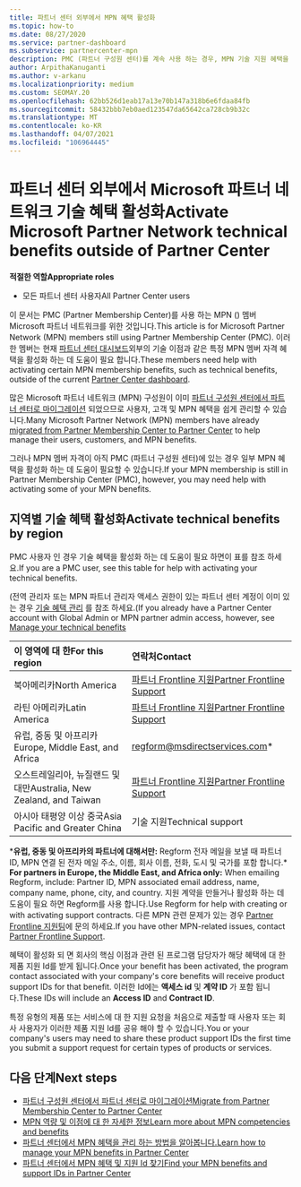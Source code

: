```yaml
---
title: 파트너 센터 외부에서 MPN 혜택 활성화
ms.topic: how-to
ms.date: 08/27/2020
ms.service: partner-dashboard
ms.subservice: partnercenter-mpn
description: PMC (파트너 구성원 센터)를 계속 사용 하는 경우, MPN 기술 지원 혜택을 활성화 하 고 혜택 지원 Id를 제공 하기 위해 연락할 사람에 대해 알아보세요.
author: ArpithaKanuganti
ms.author: v-arkanu
ms.localizationpriority: medium
ms.custom: SEOMAY.20
ms.openlocfilehash: 62bb526d1eab17a13e70b147a318b6e6fdaa84fb
ms.sourcegitcommit: 58432bbb7eb0aed123547da65642ca728cb9b32c
ms.translationtype: MT
ms.contentlocale: ko-KR
ms.lasthandoff: 04/07/2021
ms.locfileid: "106964445"
---
```

# <a name="activate-microsoft-partner-network-technical-benefits-outside-of-partner-center"></a><span data-ttu-id="b39a3-103">파트너 센터 외부에서 Microsoft 파트너 네트워크 기술 혜택 활성화</span><span class="sxs-lookup"><span data-stu-id="b39a3-103">Activate Microsoft Partner Network technical benefits outside of Partner Center</span></span>


<span data-ttu-id="b39a3-104">**적절한 역할**</span><span class="sxs-lookup"><span data-stu-id="b39a3-104">**Appropriate roles**</span></span>

- <span data-ttu-id="b39a3-105">모든 파트너 센터 사용자</span><span class="sxs-lookup"><span data-stu-id="b39a3-105">All Partner Center users</span></span>

<span data-ttu-id="b39a3-106">이 문서는 PMC (Partner Membership Center)를 사용 하는 MPN () 멤버 Microsoft 파트너 네트워크를 위한 것입니다.</span><span class="sxs-lookup"><span data-stu-id="b39a3-106">This article is for Microsoft Partner Network (MPN) members still using Partner Membership Center (PMC).</span></span> <span data-ttu-id="b39a3-107">이러한 멤버는 현재 [파트너 센터 대시보드](https://partner.microsoft.com/dashboard)외부의 기술 이점과 같은 특정 MPN 멤버 자격 혜택을 활성화 하는 데 도움이 필요 합니다.</span><span class="sxs-lookup"><span data-stu-id="b39a3-107">These members need help with activating certain MPN membership benefits, such as technical benefits, outside of the current [Partner Center dashboard](https://partner.microsoft.com/dashboard).</span></span>

<span data-ttu-id="b39a3-108">많은 Microsoft 파트너 네트워크 (MPN) 구성원이 이미 [파트너 구성원 센터에서 파트너 센터로 마이그레이션](prepare-pmc-pc-migration.md) 되었으므로 사용자, 고객 및 MPN 혜택을 쉽게 관리할 수 있습니다.</span><span class="sxs-lookup"><span data-stu-id="b39a3-108">Many Microsoft Partner Network (MPN) members have already [migrated from Partner Membership Center to Partner Center](prepare-pmc-pc-migration.md) to help manage their users, customers, and MPN benefits.</span></span>

<span data-ttu-id="b39a3-109">그러나 MPN 멤버 자격이 아직 PMC (파트너 구성원 센터)에 있는 경우 일부 MPN 혜택을 활성화 하는 데 도움이 필요할 수 있습니다.</span><span class="sxs-lookup"><span data-stu-id="b39a3-109">If your MPN membership is still in Partner Membership Center (PMC), however, you may need help with activating some of your MPN benefits.</span></span>

## <a name="activate-technical-benefits-by-region"></a><span data-ttu-id="b39a3-110">지역별 기술 혜택 활성화</span><span class="sxs-lookup"><span data-stu-id="b39a3-110">Activate technical benefits by region</span></span>

<span data-ttu-id="b39a3-111">PMC 사용자 인 경우 기술 혜택을 활성화 하는 데 도움이 필요 하면이 표를 참조 하세요.</span><span class="sxs-lookup"><span data-stu-id="b39a3-111">If you are a PMC user, see this table for help with activating your technical benefits.</span></span>

<span data-ttu-id="b39a3-112">(전역 관리자 또는 MPN 파트너 관리자 액세스 권한이 있는 파트너 센터 계정이 이미 있는 경우 [기술 혜택 관리](https://docs.microsoft.com/partner-center/manage-your-partner-network-benefits#manage-technical-benefits) 를 참조 하세요.</span><span class="sxs-lookup"><span data-stu-id="b39a3-112">(If you already have a Partner Center account with Global Admin or MPN partner admin access, however, see [Manage your technical benefits](https://docs.microsoft.com/partner-center/manage-your-partner-network-benefits#manage-technical-benefits)</span></span>

|<span data-ttu-id="b39a3-113">이 영역에 대 한</span><span class="sxs-lookup"><span data-stu-id="b39a3-113">For this region</span></span>  | <span data-ttu-id="b39a3-114">연락처</span><span class="sxs-lookup"><span data-stu-id="b39a3-114">Contact</span></span> |
|:--------|:------------|
|<span data-ttu-id="b39a3-115">북아메리카</span><span class="sxs-lookup"><span data-stu-id="b39a3-115">North America</span></span>  | [<span data-ttu-id="b39a3-116">파트너 Frontline 지원</span><span class="sxs-lookup"><span data-stu-id="b39a3-116">Partner Frontline Support</span></span>](https://partner.microsoft.com/support?issueid=300-0042)  |
|<span data-ttu-id="b39a3-117">라틴 아메리카</span><span class="sxs-lookup"><span data-stu-id="b39a3-117">Latin America</span></span>  | [<span data-ttu-id="b39a3-118">파트너 Frontline 지원</span><span class="sxs-lookup"><span data-stu-id="b39a3-118">Partner Frontline Support</span></span>](https://partner.microsoft.com/support?issueid=300-0042)  |
|<span data-ttu-id="b39a3-119">유럽, 중동 및 아프리카</span><span class="sxs-lookup"><span data-stu-id="b39a3-119">Europe, Middle East, and Africa</span></span>  | [regform@msdirectservices.com](mailto:regform@msdirectservices.com)*  |
|<span data-ttu-id="b39a3-120">오스트레일리아, 뉴질랜드 및 대만</span><span class="sxs-lookup"><span data-stu-id="b39a3-120">Australia, New Zealand, and Taiwan</span></span>  | [<span data-ttu-id="b39a3-121">파트너 Frontline 지원</span><span class="sxs-lookup"><span data-stu-id="b39a3-121">Partner Frontline Support</span></span>](https://partner.microsoft.com/support?issueid=300-0042)  |
|<span data-ttu-id="b39a3-122">아시아 태평양 이상 중국</span><span class="sxs-lookup"><span data-stu-id="b39a3-122">Asia Pacific and Greater China</span></span>  | <span data-ttu-id="b39a3-123">기술 지원</span><span class="sxs-lookup"><span data-stu-id="b39a3-123">Technical support</span></span>  |

<span data-ttu-id="b39a3-124">\***유럽, 중동 및 아프리카의 파트너에 대해서만:** Regform 전자 메일을 보낼 때 파트너 ID, MPN 연결 된 전자 메일 주소, 이름, 회사 이름, 전화, 도시 및 국가를 포함 합니다.</span><span class="sxs-lookup"><span data-stu-id="b39a3-124">\* **For partners in Europe, the Middle East, and Africa only:** When emailing Regform, include: Partner ID, MPN associated email address, name, company name, phone, city, and country.</span></span> <span data-ttu-id="b39a3-125">지원 계약을 만들거나 활성화 하는 데 도움이 필요 하면 Regform를 사용 합니다.</span><span class="sxs-lookup"><span data-stu-id="b39a3-125">Use Regform for help with creating or with activating support contracts.</span></span> <span data-ttu-id="b39a3-126">다른 MPN 관련 문제가 있는 경우 [Partner Frontline 지원팀](https://partner.microsoft.com/support?issueid=300-0042)에 문의 하세요.</span><span class="sxs-lookup"><span data-stu-id="b39a3-126">If you have other MPN-related issues, contact [Partner Frontline Support](https://partner.microsoft.com/support?issueid=300-0042).</span></span>

<span data-ttu-id="b39a3-127">혜택이 활성화 되 면 회사의 핵심 이점과 관련 된 프로그램 담당자가 해당 혜택에 대 한 제품 지원 Id를 받게 됩니다.</span><span class="sxs-lookup"><span data-stu-id="b39a3-127">Once your benefit has been activated, the program contact associated with your company's core benefits will receive product support IDs for that benefit.</span></span> <span data-ttu-id="b39a3-128">이러한 Id에는 **액세스 id** 및 **계약 ID** 가 포함 됩니다.</span><span class="sxs-lookup"><span data-stu-id="b39a3-128">These IDs will include an **Access ID** and **Contract ID**.</span></span> 

<span data-ttu-id="b39a3-129">특정 유형의 제품 또는 서비스에 대 한 지원 요청을 처음으로 제출할 때 사용자 또는 회사 사용자가 이러한 제품 지원 Id를 공유 해야 할 수 있습니다.</span><span class="sxs-lookup"><span data-stu-id="b39a3-129">You or your company's users may need to share these product support IDs the first time you submit a support request for certain types of products or services.</span></span>

## <a name="next-steps"></a><span data-ttu-id="b39a3-130">다음 단계</span><span class="sxs-lookup"><span data-stu-id="b39a3-130">Next steps</span></span>

- [<span data-ttu-id="b39a3-131">파트너 구성원 센터에서 파트너 센터로 마이그레이션</span><span class="sxs-lookup"><span data-stu-id="b39a3-131">Migrate from Partner Membership Center to Partner Center</span></span>](prepare-pmc-pc-migration.md)
- [<span data-ttu-id="b39a3-132">MPN 역량 및 이점에 대 한 자세한 정보</span><span class="sxs-lookup"><span data-stu-id="b39a3-132">Learn more about MPN competencies and benefits</span></span>](learn-about-competencies.md)
- [<span data-ttu-id="b39a3-133">파트너 센터에서 MPN 혜택을 관리 하는 방법을 알아봅니다.</span><span class="sxs-lookup"><span data-stu-id="b39a3-133">Learn how to manage your MPN benefits in Partner Center</span></span>](manage-your-partner-network-benefits.md)
- [<span data-ttu-id="b39a3-134">파트너 센터에서 MPN 혜택 및 지원 Id 찾기</span><span class="sxs-lookup"><span data-stu-id="b39a3-134">Find your MPN benefits and support IDs in Partner Center</span></span>](mpn-find-benefits.md)
